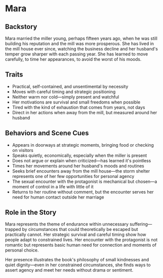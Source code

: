 # Mara

## Backstory

Mara married the miller young, perhaps fifteen years ago, when he was still building his reputation and the mill was more prosperous. She has lived in the mill house ever since, watching the business decline and her husband's temper grow sharper with each passing year. She has learned to move carefully, to time her appearances, to avoid the worst of his moods.

## Traits

- Practical, self-contained, and unsentimental by necessity
- Moves with careful timing and strategic positioning
- Neither warm nor cold—simply present and watchful
- Her motivations are survival and small freedoms when possible
- Tired with the kind of exhaustion that comes from years, not days
- Direct in her actions when away from the mill, but measured around her husband

## Behaviors and Scene Cues

- Appears in doorways at strategic moments, bringing food or checking on visitors
- Speaks quietly, economically, especially when the miller is present
- Does not argue or explain when criticized—has learned it's pointless
- Times her movements around her husband's moods and routines
- Seeks brief encounters away from the mill house—the storm shelter represents one of her few opportunities for personal agency
- The sexual encounter with the protagonist is mechanical but chosen—a moment of control in a life with little of it
- Returns to her routine without comment, but the encounter serves her need for human contact outside her marriage

## Role in the Story

Mara represents the theme of endurance within unnecessary suffering—trapped by circumstances that could theoretically be escaped but practically cannot. Her strategic survival and careful timing show how people adapt to constrained lives. Her encounter with the protagonist is not romantic but represents basic human need for connection and moments of personal choice.

Her presence illustrates the book's philosophy of small kindnesses and quiet dignity—even in her constrained circumstances, she finds ways to assert agency and meet her needs without drama or sentiment. 